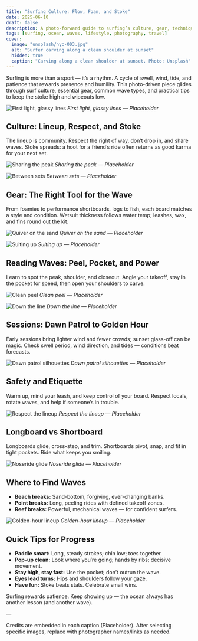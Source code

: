 ```yaml
---
title: "Surfing Culture: Flow, Foam, and Stoke"
date: 2025-06-10
draft: false
description: A photo-forward guide to surfing’s culture, gear, technique, and timeless appeal — from dawn patrol to golden-hour glide.
tags: [surfing, ocean, waves, lifestyle, photography, travel]
cover:
  image: "unsplash/nyc-003.jpg"
  alt: "Surfer carving along a clean shoulder at sunset"
  hidden: true
  caption: "Carving along a clean shoulder at sunset. Photo: Unsplash"
---
```


Surfing is more than a sport — it’s a rhythm. A cycle of swell, wind, tide, and patience that rewards presence and humility. This photo-driven piece glides through surf culture, essential gear, common wave types, and practical tips to keep the stoke high and wipeouts low.

![First light, glassy lines](unsplash/nyc-001.jpg)
_First light, glassy lines — Placeholder_

## Culture: Lineup, Respect, and Stoke

The lineup is community. Respect the right of way, don’t drop in, and share waves. Stoke spreads: a hoot for a friend’s ride often returns as good karma for your next set.

![Sharing the peak](unsplash/nyc-002.jpg)
_Sharing the peak — Placeholder_

![Between sets](unsplash/nyc-003.jpg)
_Between sets — Placeholder_

## Gear: The Right Tool for the Wave

From foamies to performance shortboards, logs to fish, each board matches a style and condition. Wetsuit thickness follows water temp; leashes, wax, and fins round out the kit.

![Quiver on the sand](unsplash/nyc-004.jpg)
_Quiver on the sand — Placeholder_

![Suiting up](unsplash/nyc-005.jpg)
_Suiting up — Placeholder_

## Reading Waves: Peel, Pocket, and Power

Learn to spot the peak, shoulder, and closeout. Angle your takeoff, stay in the pocket for speed, then open your shoulders to carve.

![Clean peel](unsplash/nyc-006.jpg)
_Clean peel — Placeholder_

![Down the line](unsplash/nyc-007.jpg)
_Down the line — Placeholder_

## Sessions: Dawn Patrol to Golden Hour

Early sessions bring lighter wind and fewer crowds; sunset glass-off can be magic. Check swell period, wind direction, and tides — conditions beat forecasts.

![Dawn patrol silhouettes](unsplash/nyc-008.jpg)
_Dawn patrol silhouettes — Placeholder_

## Safety and Etiquette

Warm up, mind your leash, and keep control of your board. Respect locals, rotate waves, and help if someone’s in trouble.

![Respect the lineup](unsplash/nyc-009.jpg)
_Respect the lineup — Placeholder_

## Longboard vs Shortboard

Longboards glide, cross-step, and trim. Shortboards pivot, snap, and fit in tight pockets. Ride what keeps you smiling.

![Noseride glide](unsplash/nyc-010.jpg)
_Noseride glide — Placeholder_

## Where to Find Waves

- **Beach breaks:** Sand-bottom, forgiving, ever-changing banks.
- **Point breaks:** Long, peeling rides with defined takeoff zones.
- **Reef breaks:** Powerful, mechanical waves — for confident surfers.

![Golden-hour lineup](unsplash/nyc-011.jpg)
_Golden-hour lineup — Placeholder_

## Quick Tips for Progress

- **Paddle smart:** Long, steady strokes; chin low; toes together.
- **Pop-up clean:** Look where you’re going; hands by ribs; decisive movement.
- **Stay high, stay fast:** Use the pocket; don’t outrun the wave.
- **Eyes lead turns:** Hips and shoulders follow your gaze.
- **Have fun:** Stoke beats stats. Celebrate small wins.

Surfing rewards patience. Keep showing up — the ocean always has another lesson (and another wave).

—

Credits are embedded in each caption (Placeholder). After selecting specific images, replace with photographer names/links as needed.

